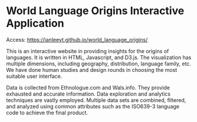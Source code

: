 # World Language Origins Interactive Application

Access: https://ianleeyt.github.io/world_language_origins/

This is an interactive website in providing insights for the origins of languages. It is written in HTML, Javascript, and D3.js. The visualization has multiple dimensions, including geography, distribution, language family, etc. We have done human studies and design rounds in choosing the most suitable user interface. 

Data is collected from Ethnologue.com and Wals.info. They provide exhausted and accurate information. Data exploration and analytics techniques are vastly employed. Multiple data sets are combined, filtered, and analyzed using common attributes such as the ISO639-3 language code to achieve the final product. 

